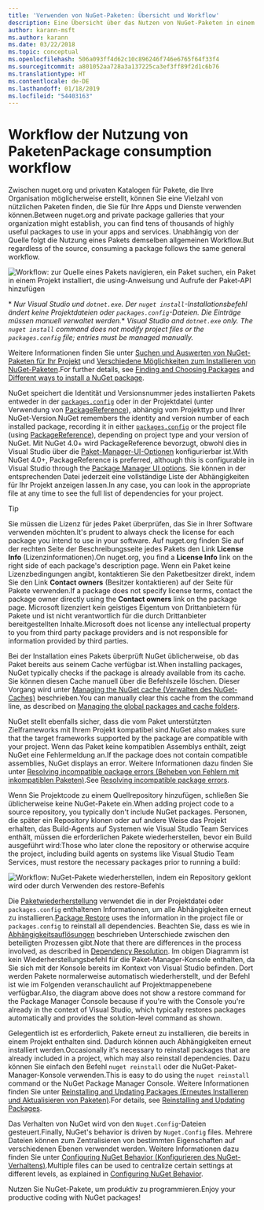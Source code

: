 ```yaml
---
title: 'Verwenden von NuGet-Paketen: Übersicht und Workflow'
description: Eine Übersicht über das Nutzen von NuGet-Paketen in einem Projekt, die Links zu anderen spezifischen Teilen des Prozesses enthält.
author: karann-msft
ms.author: karann
ms.date: 03/22/2018
ms.topic: conceptual
ms.openlocfilehash: 506a093ff4d62c10c896246f746e6765f64f33f4
ms.sourcegitcommit: a801052aa728a3a137225ca3ef3ff89f2d1c6b76
ms.translationtype: HT
ms.contentlocale: de-DE
ms.lasthandoff: 01/18/2019
ms.locfileid: "54403163"
---
```

# <a name="package-consumption-workflow"></a><span data-ttu-id="fc1aa-103">Workflow der Nutzung von Paketen</span><span class="sxs-lookup"><span data-stu-id="fc1aa-103">Package consumption workflow</span></span>

<span data-ttu-id="fc1aa-104">Zwischen nuget.org und privaten Katalogen für Pakete, die Ihre Organisation möglicherweise erstellt, können Sie eine Vielzahl von nützlichen Paketen finden, die Sie für Ihre Apps und Dienste verwenden können.</span><span class="sxs-lookup"><span data-stu-id="fc1aa-104">Between nuget.org and private package galleries that your organization might establish, you can find tens of thousands of highly useful packages to use in your apps and services.</span></span> <span data-ttu-id="fc1aa-105">Unabhängig von der Quelle folgt die Nutzung eines Pakets demselben allgemeinen Workflow.</span><span class="sxs-lookup"><span data-stu-id="fc1aa-105">But regardless of the source, consuming a package follows the same general workflow.</span></span>

![Workflow: zur Quelle eines Pakets navigieren, ein Paket suchen, ein Paket in einem Projekt installiert, die using-Anweisung und Aufrufe der Paket-API hinzufügen](media/Overview-01-GeneralFlow.png)

<span data-ttu-id="fc1aa-107">\* _Nur Visual Studio und `dotnet.exe`. Der `nuget install`-Installationsbefehl ändert keine Projektdateien oder `packages.config`-Dateien. Die Einträge müssen manuell verwaltet werden._</span><span class="sxs-lookup"><span data-stu-id="fc1aa-107">\* _Visual Studio and `dotnet.exe` only. The `nuget install` command does not modify project files or the `packages.config` file; entries must be managed manually._</span></span>

<span data-ttu-id="fc1aa-108">Weitere Informationen finden Sie unter [Suchen und Auswerten von NuGet-Paketen für Ihr Projekt](../consume-packages/finding-and-choosing-packages.md) und [Verschiedene Möglichkeiten zum Installieren von NuGet-Paketen](ways-to-install-a-package.md).</span><span class="sxs-lookup"><span data-stu-id="fc1aa-108">For further details, see [Finding and Choosing Packages](../consume-packages/finding-and-choosing-packages.md) and [Different ways to install a NuGet package](ways-to-install-a-package.md).</span></span>

<span data-ttu-id="fc1aa-109">NuGet speichert die Identität und Versionsnummer jedes installierten Pakets entweder in der [`packages.config`](../reference/packages-config.md) oder in der Projektdatei (unter Verwendung von [PackageReference](../consume-packages/package-references-in-project-files.md)), abhängig vom Projekttyp und Ihrer NuGet-Version.</span><span class="sxs-lookup"><span data-stu-id="fc1aa-109">NuGet remembers the identity and version number of each installed package, recording it in either [`packages.config`](../reference/packages-config.md) or the project file (using [PackageReference](../consume-packages/package-references-in-project-files.md)), depending on project type and your version of NuGet.</span></span> <span data-ttu-id="fc1aa-110">Mit NuGet 4.0+ wird PackageReference bevorzugt, obwohl dies in Visual Studio über die [Paket-Manager-UI-Optionen](../tools/package-manager-ui.md) konfigurierbar ist.</span><span class="sxs-lookup"><span data-stu-id="fc1aa-110">With NuGet 4.0+, PackageReference is preferred, although this is configurable in Visual Studio through the [Package Manager UI options](../tools/package-manager-ui.md).</span></span> <span data-ttu-id="fc1aa-111">Sie können in der entsprechenden Datei jederzeit eine vollständige Liste der Abhängigkeiten für Ihr Projekt anzeigen lassen.</span><span class="sxs-lookup"><span data-stu-id="fc1aa-111">In any case, you can look in the appropriate file at any time to see the full list of dependencies for your project.</span></span>

> [!Tip]
> <span data-ttu-id="fc1aa-112">Sie müssen die Lizenz für jedes Paket überprüfen, das Sie in Ihrer Software verwenden möchten.</span><span class="sxs-lookup"><span data-stu-id="fc1aa-112">It's prudent to always check the license for each package you intend to use in your software.</span></span> <span data-ttu-id="fc1aa-113">Auf nuget.org finden Sie auf der rechten Seite der Beschreibungsseite jedes Pakets den Link **License Info** (Lizenzinformationen).</span><span class="sxs-lookup"><span data-stu-id="fc1aa-113">On nuget.org, you find a **License Info** link on the right side of each package's description page.</span></span> <span data-ttu-id="fc1aa-114">Wenn ein Paket keine Lizenzbedingungen angibt, kontaktieren Sie den Paketbesitzer direkt, indem Sie den Link **Contact owners** (Besitzer kontaktieren) auf der Seite für Pakete verwenden.</span><span class="sxs-lookup"><span data-stu-id="fc1aa-114">If a package does not specify license terms, contact the package owner directly using the **Contact owners** link on the package page.</span></span> <span data-ttu-id="fc1aa-115">Microsoft lizenziert kein geistiges Eigentum von Drittanbietern für Pakete und ist nicht verantwortlich für die durch Drittanbieter bereitgestellten Inhalte.</span><span class="sxs-lookup"><span data-stu-id="fc1aa-115">Microsoft does not license any intellectual property to you from third party package providers and is not responsible for information provided by third parties.</span></span>

<span data-ttu-id="fc1aa-116">Bei der Installation eines Pakets überprüft NuGet üblicherweise, ob das Paket bereits aus seinem Cache verfügbar ist.</span><span class="sxs-lookup"><span data-stu-id="fc1aa-116">When installing packages, NuGet typically checks if the package is already available from its cache.</span></span> <span data-ttu-id="fc1aa-117">Sie können diesen Cache manuell über die Befehlszeile löschen. Dieser Vorgang wird unter [Managing the NuGet cache (Verwalten des NuGet-Caches)](../consume-packages/managing-the-global-packages-and-cache-folders.md) beschrieben.</span><span class="sxs-lookup"><span data-stu-id="fc1aa-117">You can manually clear this cache from the command line, as described on [Managing the global packages and cache folders](../consume-packages/managing-the-global-packages-and-cache-folders.md).</span></span>

<span data-ttu-id="fc1aa-118">NuGet stellt ebenfalls sicher, dass die vom Paket unterstützten Zielframeworks mit Ihrem Projekt kompatibel sind.</span><span class="sxs-lookup"><span data-stu-id="fc1aa-118">NuGet also makes sure that the target frameworks supported by the package are compatible with your project.</span></span> <span data-ttu-id="fc1aa-119">Wenn das Paket keine kompatiblen Assemblys enthält, zeigt NuGet eine Fehlermeldung an.</span><span class="sxs-lookup"><span data-stu-id="fc1aa-119">If the package does not contain compatible assemblies, NuGet displays an error.</span></span> <span data-ttu-id="fc1aa-120">Weitere Informationen dazu finden Sie unter [Resolving incompatible package errors (Beheben von Fehlern mit inkompatiblen Paketen)](dependency-resolution.md#resolving-incompatible-package-errors).</span><span class="sxs-lookup"><span data-stu-id="fc1aa-120">See [Resolving incompatible package errors](dependency-resolution.md#resolving-incompatible-package-errors).</span></span>

<span data-ttu-id="fc1aa-121">Wenn Sie Projektcode zu einem Quellrepository hinzufügen, schließen Sie üblicherweise keine NuGet-Pakete ein.</span><span class="sxs-lookup"><span data-stu-id="fc1aa-121">When adding project code to a source repository, you typically don't include NuGet packages.</span></span> <span data-ttu-id="fc1aa-122">Personen, die später ein Repository klonen oder auf andere Weise das Projekt erhalten, das Build-Agents auf Systemen wie Visual Studio Team Services enthält, müssen die erforderlichen Pakete wiederherstellen, bevor ein Build ausgeführt wird:</span><span class="sxs-lookup"><span data-stu-id="fc1aa-122">Those who later clone the repository or otherwise acquire the project, including build agents on systems like Visual Studio Team Services, must restore the necessary packages prior to running a build:</span></span>

![Workflow: NuGet-Pakete wiederherstellen, indem ein Repository geklont wird oder durch Verwenden des restore-Befehls](media/Overview-02-RestoreFlow.png)

<span data-ttu-id="fc1aa-124">Die [Paketwiederherstellung](../consume-packages/package-restore.md) verwendet die in der Projektdatei oder `packages.config` enthaltenen Informationen, um alle Abhängigkeiten erneut zu installieren.</span><span class="sxs-lookup"><span data-stu-id="fc1aa-124">[Package Restore](../consume-packages/package-restore.md) uses the information in the project file or `packages.config` to reinstall all dependencies.</span></span> <span data-ttu-id="fc1aa-125">Beachten Sie, dass es wie in [Abhängigkeitsauflösungen](../consume-packages/dependency-resolution.md) beschrieben Unterschiede zwischen den beteiligten Prozessen gibt.</span><span class="sxs-lookup"><span data-stu-id="fc1aa-125">Note that there are differences in the process involved, as described in [Dependency Resolution](../consume-packages/dependency-resolution.md).</span></span> <span data-ttu-id="fc1aa-126">Im obigen Diagramm ist kein Wiederherstellungsbefehl für die Paket-Manager-Konsole enthalten, da Sie sich mit der Konsole bereits im Kontext von Visual Studio befinden. Dort werden Pakete normalerweise automatisch wiederherstellt, und der Befehl ist wie im Folgenden veranschaulicht auf Projektmappenebene verfügbar.</span><span class="sxs-lookup"><span data-stu-id="fc1aa-126">Also, the diagram above does not show a restore command for the Package Manager Console because if you're with the Console you're already in the context of Visual Studio, which typically restores packages automatically and provides the solution-level command as shown.</span></span>

<span data-ttu-id="fc1aa-127">Gelegentlich ist es erforderlich, Pakete erneut zu installieren, die bereits in einem Projekt enthalten sind. Dadurch können auch Abhängigkeiten erneut installiert werden.</span><span class="sxs-lookup"><span data-stu-id="fc1aa-127">Occasionally it's necessary to reinstall packages that are already included in a project, which may also reinstall dependencies.</span></span> <span data-ttu-id="fc1aa-128">Dazu können Sie einfach den Befehl `nuget reinstall` oder die NuGet-Paket-Manager-Konsole verwenden.</span><span class="sxs-lookup"><span data-stu-id="fc1aa-128">This is easy to do using the `nuget reinstall` command or the NuGet Package Manager Console.</span></span> <span data-ttu-id="fc1aa-129">Weitere Informationen finden Sie unter [Reinstalling and Updating Packages (Erneutes Installieren und Aktualisieren von Paketen)](../consume-packages/reinstalling-and-updating-packages.md).</span><span class="sxs-lookup"><span data-stu-id="fc1aa-129">For details, see [Reinstalling and Updating Packages](../consume-packages/reinstalling-and-updating-packages.md).</span></span>

<span data-ttu-id="fc1aa-130">Das Verhalten von NuGet wird von den `Nuget.Config`-Dateien gesteuert.</span><span class="sxs-lookup"><span data-stu-id="fc1aa-130">Finally, NuGet's behavior is driven by `Nuget.Config` files.</span></span> <span data-ttu-id="fc1aa-131">Mehrere Dateien können zum Zentralisieren von bestimmten Eigenschaften auf verschiedenen Ebenen verwendet werden. Weitere Informationen dazu finden Sie unter [Configuring NuGet Behavior (Konfigurieren des NuGet-Verhaltens)](../consume-packages/configuring-nuget-behavior.md).</span><span class="sxs-lookup"><span data-stu-id="fc1aa-131">Multiple files can be used to centralize certain settings at different levels, as explained in [Configuring NuGet Behavior](../consume-packages/configuring-nuget-behavior.md).</span></span>

<span data-ttu-id="fc1aa-132">Nutzen Sie NuGet-Pakete, um produktiv zu programmieren.</span><span class="sxs-lookup"><span data-stu-id="fc1aa-132">Enjoy your productive coding with NuGet packages!</span></span>
